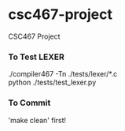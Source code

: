 # csc467-project
CSC467 Project

### To Test LEXER
./compiler467 -Tn ./tests/lexer/*.c  
python ./tests/test_lexer.py

### To Commit
'make clean' first!
